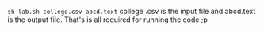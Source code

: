 `sh lab.sh college.csv abcd.text`
college .csv is the input file and abcd.text is the output file.
That's is all required for running the code ;p

